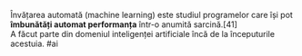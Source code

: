 Învățarea automată (machine learning) este studiul programelor care își pot **îmbunătăți automat performanța** într-o anumită sarcină.[41]  
A făcut parte din domeniul inteligenței artificiale încă de la începuturile acestuia.
#ai